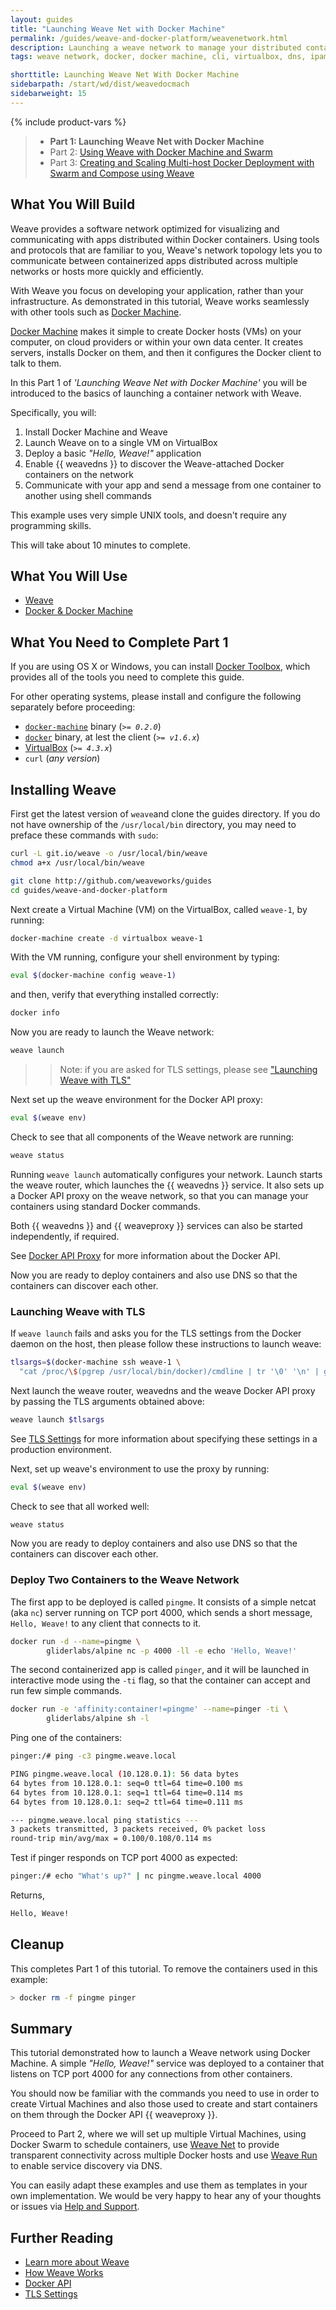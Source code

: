 ```yaml
---
layout: guides
title: "Launching Weave Net with Docker Machine"
permalink: /guides/weave-and-docker-platform/weavenetwork.html
description: Launching a weave network to manage your distributed containerized applications
tags: weave network, docker, docker machine, cli, virtualbox, dns, ipam

shorttitle: Launching Weave Net With Docker Machine
sidebarpath: /start/wd/dist/weavedocmach
sidebarweight: 15
---
```


{% include product-vars %}


> - **Part 1: Launching Weave Net with Docker Machine**
> - Part 2: [Using Weave with Docker Machine and Swarm][ch2]
> - Part 3: [Creating and Scaling Multi-host Docker Deployment with Swarm and Compose using Weave][ch3]

## What You Will Build

Weave provides a software network optimized for visualizing and communicating with apps distributed within Docker containers. Using tools and protocols that are familiar to you, Weave's network topology lets you to communicate between containerized apps distributed across multiple networks or hosts more quickly and efficiently.

With Weave you focus on developing your application, rather than your infrastructure. As demonstrated in this tutorial, Weave works seamlessly with other tools such as [Docker Machine](https://docs.docker.com/machine/).

[Docker Machine](https://docs.docker.com/machine/) makes it simple to create Docker hosts (VMs) on your computer, on cloud providers or within your own data center. It creates servers, installs Docker on them, and then it configures the Docker client to talk to them.

In this Part 1 of _'Launching Weave Net with Docker Machine'_ you will be introduced to the basics of launching a container network with Weave.

Specifically, you will:

  1. Install Docker Machine and Weave
  2. Launch Weave on to a single VM on VirtualBox
  3. Deploy a basic _"Hello, Weave!"_ application
  4. Enable {{ weavedns }} to discover the Weave-attached Docker containers on the network
  5. Communicate with your app and send a message from one container to another using shell commands

This example uses very simple UNIX tools, and doesn't require any programming skills.

This will take about 10 minutes to complete.

## What You Will Use

  - [Weave](http://weave.works)
  - [Docker & Docker Machine](https://docs.docker.com)

## What You Need to Complete Part 1

If you are using OS X or Windows, you can install [Docker Toolbox](https://www.docker.com/toolbox), which provides all of the tools you need to complete this guide.

For other operating systems, please install and configure the following separately before proceeding:

  - [`docker-machine`](http://docs.docker.com/machine/#installation) binary (_`>= 0.2.0`_)
  - [`docker`](https://docs.docker.com/installation/#installation) binary, at lest the client (_`>= v1.6.x`_)
  - [VirtualBox](https://www.virtualbox.org/wiki/Downloads) (_`>= 4.3.x`_)
  - `curl` (_any version_)

## Installing Weave

First get the latest version of `weave`and clone the guides directory. If you do not have ownership of the `/usr/local/bin` directory, you may need to preface these commands with `sudo`:

~~~bash
curl -L git.io/weave -o /usr/local/bin/weave
chmod a+x /usr/local/bin/weave
~~~

~~~bash
git clone http://github.com/weaveworks/guides
cd guides/weave-and-docker-platform
~~~

Next create a Virtual Machine (VM) on the VirtualBox, called `weave-1`, by running:

~~~bash
docker-machine create -d virtualbox weave-1
~~~

With the VM running, configure your shell environment by typing:

~~~bash
eval $(docker-machine config weave-1)
~~~

and then, verify that everything installed correctly:

~~~bash
docker info
~~~

Now you are ready to launch the Weave network:


~~~bash
weave launch
~~~

 >>Note: if you are asked for TLS settings, please see ["Launching Weave with TLS"](#launching-weave-with-TLS)
 
Next set up the weave environment for the Docker API proxy:

~~~bash
eval $(weave env)
~~~

Check to see that all components of the Weave network are running:

~~~bash
weave status
~~~

Running `weave launch` automatically configures your network. Launch starts the weave router, which launches the {{ weavedns }} service. It also sets up a Docker API proxy on the weave network, so that you can manage your containers using standard Docker commands.

Both {{ weavedns }} and {{ weaveproxy }} services can also be started independently, if required.

See [Docker API Proxy](https://github.com/weaveworks/weave/blob/master/site/proxy.md) for more information about the Docker API.

Now you are ready to deploy containers and also use DNS so that the containers can discover each other.

### Launching Weave with TLS

If `weave launch` fails and asks you for the TLS settings from the Docker daemon on the host, then please follow these instructions to launch weave:

~~~bash
tlsargs=$(docker-machine ssh weave-1 \
  "cat /proc/\$(pgrep /usr/local/bin/docker)/cmdline | tr '\0' '\n' | grep ^--tls | tr '\n' ' '")
~~~

Next launch the weave router, weavedns and the weave Docker API proxy by passing the TLS arguments obtained above:

~~~bash
weave launch $tlsargs
~~~

See [TLS Settings](https://docs.docker.com/articles/https/) for more information about specifying these settings in a production environment.

Next, set up weave's environment to use the proxy by running:

~~~bash
eval $(weave env)
~~~

Check to see that all worked well:

~~~bash
weave status
~~~

Now you are ready to deploy containers and also use DNS so that the containers can discover each other.

### Deploy Two Containers to the Weave Network

The first app to be deployed is called `pingme`. It consists of a simple netcat (aka `nc`) server running on TCP port 4000, which sends a short message, `Hello, Weave!` to any client that connects to it.

~~~bash
docker run -d --name=pingme \
        gliderlabs/alpine nc -p 4000 -ll -e echo 'Hello, Weave!'
~~~

The second containerized app is called `pinger`, and it will be launched in interactive mode using the `-ti` flag, so that the container can accept and run few simple commands.

~~~bash
docker run -e 'affinity:container!=pingme' --name=pinger -ti \
        gliderlabs/alpine sh -l
~~~

Ping one of the containers:

~~~bash
pinger:/# ping -c3 pingme.weave.local
~~~

~~~bash
PING pingme.weave.local (10.128.0.1): 56 data bytes
64 bytes from 10.128.0.1: seq=0 ttl=64 time=0.100 ms
64 bytes from 10.128.0.1: seq=1 ttl=64 time=0.114 ms
64 bytes from 10.128.0.1: seq=2 ttl=64 time=0.111 ms

--- pingme.weave.local ping statistics ---
3 packets transmitted, 3 packets received, 0% packet loss
round-trip min/avg/max = 0.100/0.108/0.114 ms
~~~

Test if pinger responds on TCP port 4000 as expected:

~~~bash
pinger:/# echo "What's up?" | nc pingme.weave.local 4000
~~~

Returns,

~~~bash
Hello, Weave!
~~~

## Cleanup

This completes Part 1 of this tutorial. To remove the containers used in this example:

~~~bash
> docker rm -f pingme pinger
~~~

## Summary

This tutorial demonstrated how to launch a Weave network using Docker Machine. A simple  _"Hello, Weave!"_ service was deployed to a container that listens on TCP port 4000 for any connections from other containers.

You should now be familiar with the commands you need to use in order to create Virtual Machines and also those used to create and start containers on them through the Docker API {{ weaveproxy }}.

Proceed to Part 2, where we will set up multiple Virtual Machines, using Docker Swarm to schedule containers, use [Weave Net](/net) to provide transparent connectivity across multiple Docker hosts and use [Weave Run](/run) to enable service discovery via DNS.

You can easily adapt these examples and use them as templates in your own implementation.  We would be very happy to hear any of your thoughts or issues via [Help and Support](http://weave.works/help/index.html).

## Further Reading

  *  [Learn more about Weave](http://weave.works/articles/index.html)
  *  [How Weave Works](http://docs.weave.works/weave/latest_release/how-it-works.html)
  *  [Docker API](https://github.com/weaveworks/weave/blob/master/site/proxy.md)
  *  [TLS Settings](https://docs.docker.com/articles/https/)

[ch1]: /guides/weave-and-docker-platform/weavenetwork.html
[ch2]: /guides/weave-and-docker-platform/using-weave-with-machine-and-swarm.html
[ch3]: /guides/weave-and-docker-platform/compose-scalable-swarm-cluster-with-weave.html